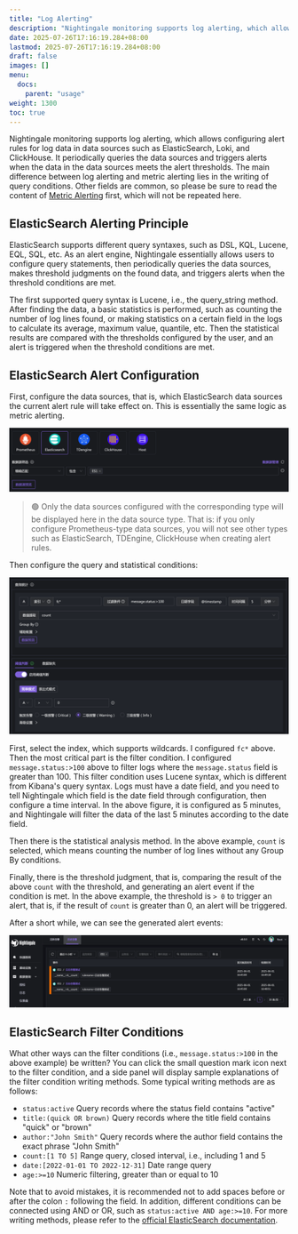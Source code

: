 ```yaml
---
title: "Log Alerting"
description: "Nightingale monitoring supports log alerting, which allows configuring alert rules for log data in ElasticSearch, Loki, and ClickHouse. It periodically queries the data sources and triggers alerts when the data in the data sources meets the alert thresholds."
date: 2025-07-26T17:16:19.284+08:00
lastmod: 2025-07-26T17:16:19.284+08:00
draft: false
images: []
menu:
  docs:
    parent: "usage"
weight: 1300
toc: true
---
```


Nightingale monitoring supports log alerting, which allows configuring alert rules for log data in data sources such as ElasticSearch, Loki, and ClickHouse. It periodically queries the data sources and triggers alerts when the data in the data sources meets the alert thresholds. The main difference between log alerting and metric alerting lies in the writing of query conditions. Other fields are common, so please be sure to read the content of [Metric Alerting](/docs/usage/metric-alerting/) first, which will not be repeated here.

## ElasticSearch Alerting Principle

ElasticSearch supports different query syntaxes, such as DSL, KQL, Lucene, EQL, SQL, etc. As an alert engine, Nightingale essentially allows users to configure query statements, then periodically queries the data sources, makes threshold judgments on the found data, and triggers alerts when the threshold conditions are met.

The first supported query syntax is Lucene, i.e., the query_string method. After finding the data, a basic statistics is performed, such as counting the number of log lines found, or making statistics on a certain field in the logs to calculate its average, maximum value, quantile, etc. Then the statistical results are compared with the thresholds configured by the user, and an alert is triggered when the threshold conditions are met.

## ElasticSearch Alert Configuration

First, configure the data sources, that is, which ElasticSearch data sources the current alert rule will take effect on. This is essentially the same logic as metric alerting.

<img src="/img/usage/logs-alerting/01.png" alt="Select ElasticSearch data source"/>

> 🟢 Only the data sources configured with the corresponding type will be displayed here in the data source type. That is: if you only configure Prometheus-type data sources, you will not see other types such as ElasticSearch, TDEngine, ClickHouse when creating alert rules.

Then configure the query and statistical conditions:

<img src="/img/usage/logs-alerting/02.png" alt="ElasticSearch alert rule - configure query and statistical conditions"/>

First, select the index, which supports wildcards. I configured `fc*` above. Then the most critical part is the filter condition. I configured `message.status:>100` above to filter logs where the `message.status` field is greater than 100. This filter condition uses Lucene syntax, which is different from Kibana's query syntax. Logs must have a date field, and you need to tell Nightingale which field is the date field through configuration, then configure a time interval. In the above figure, it is configured as 5 minutes, and Nightingale will filter the data of the last 5 minutes according to the date field.

Then there is the statistical analysis method. In the above example, `count` is selected, which means counting the number of log lines without any Group By conditions.

Finally, there is the threshold judgment, that is, comparing the result of the above `count` with the threshold, and generating an alert event if the condition is met. In the above example, the threshold is `> 0` to trigger an alert, that is, if the result of `count` is greater than 0, an alert will be triggered.

After a short while, we can see the generated alert events:

<img src="/img/usage/logs-alerting/03.png" alt="ElasticSearch historical alert events"/>

## ElasticSearch Filter Conditions

What other ways can the filter conditions (i.e., `message.status:>100` in the above example) be written? You can click the small question mark icon next to the filter condition, and a side panel will display sample explanations of the filter condition writing methods. Some typical writing methods are as follows:

- `status:active` Query records where the status field contains "active"
- `title:(quick OR brown)` Query records where the title field contains "quick" or "brown"
- `author:"John Smith"` Query records where the author field contains the exact phrase "John Smith"
- `count:[1 TO 5]` Range query, closed interval, i.e., including 1 and 5
- `date:[2022-01-01 TO 2022-12-31]` Date range query
- `age:>=10` Numeric filtering, greater than or equal to 10

Note that to avoid mistakes, it is recommended not to add spaces before or after the colon `:` following the field. In addition, different conditions can be connected using AND or OR, such as `status:active AND age:>=10`. For more writing methods, please refer to the [official ElasticSearch documentation](https://www.elastic.co/docs/reference/query-languages/query-dsl/query-dsl-query-string-query).
